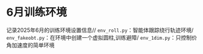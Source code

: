 # 6月训练环境

记录2025年6月的训练环境设置信息//
`env_roll.py`：智能体跟踪绕行轨迹环境/
`env_fakeobt.py`：在环境中创建一个虚拟圆柱,训练避障/
`env_1dim.py`：只控制价角加速度的简单环境  
